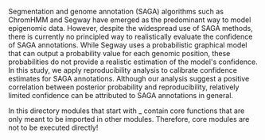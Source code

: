 Segmentation and genome annotation (SAGA) algorithms such as ChromHMM and Segway have emerged as the predominant way to  model epigenomic data. However, despite the widespread use of SAGA methods, there is currently no principled way to realistically evaluate the confidence of SAGA annotations. While Segway uses a probabilistic graphical model that can output a probability value for each genomic position, these probabilities do not provide a realistic estimation of the model's confidence. In this study, we apply reproducibility analysis to calibrate confidence estimates for SAGA annotations. Although our analysis suggest a positive correlation between posterior probability and reproducibility, relatively limited confidence can be attributed to SAGA annotations in general.

In this directory modules that start with _ contain core functions that are only meant to be imported in other modules. Therefore, core modules are not to be executed directly!
